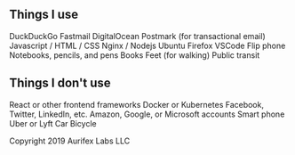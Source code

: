 Things I use
------------
DuckDuckGo
Fastmail
DigitalOcean
Postmark (for transactional email)
Javascript / HTML / CSS
Nginx / Nodejs
Ubuntu
Firefox
VSCode
Flip phone
Notebooks, pencils, and pens
Books
Feet (for walking)
Public transit

Things I don't use
------------------
React or other frontend frameworks
Docker or Kubernetes
Facebook, Twitter, LinkedIn, etc.
Amazon, Google, or Microsoft accounts
Smart phone
Uber or Lyft
Car
Bicycle


Copyright 2019 Aurifex Labs LLC

